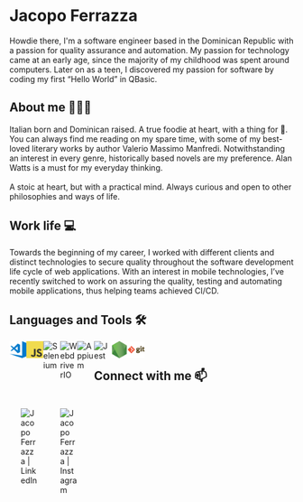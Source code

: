 

# Jacopo Ferrazza

Howdie there, I'm a software engineer based in the Dominican Republic with a passion for quality assurance and automation.  My passion for technology came at an early age, since the majority of my childhood was spent around computers.  Later on as a teen, I discovered my passion for software by coding my first “Hello World” in QBasic.



## About me 👨🏻‍💻

Italian born and Dominican raised. A true foodie at heart, with a thing for 🍕.<br/> You can always find me reading on my spare time, with some of my best-loved literary works by author Valerio Massimo Manfredi. Notwithstanding an interest in every genre, historically based novels are my preference.  Alan Watts is a must for my everyday thinking.<br/><br/> A stoic at heart, but with a practical mind. Always curious and open to other philosophies and ways of life. 



## Work life 💻

Towards the beginning of my career, I worked with different clients and distinct technologies to secure quality throughout the software development life cycle of web applications. With an interest in mobile technologies, I’ve recently switched to work on assuring the quality, testing and automating mobile applications, thus helping teams achieved CI/CD.



## Languages and Tools 🛠

<img align="left" alt="Visual Studio Code" width="30px" src="https://raw.githubusercontent.com/github/explore/80688e429a7d4ef2fca1e82350fe8e3517d3494d/topics/visual-studio-code/visual-studio-code.png"/>
<img align="left" alt="JavaScript" width="30px" src="https://raw.githubusercontent.com/github/explore/80688e429a7d4ef2fca1e82350fe8e3517d3494d/topics/javascript/javascript.png"/>
<img align="left" alt="Selenium" width="30px" src="https://www.selenium.dev/images/selenium_logo_square_green.png"/>
<img align="left" alt="WebdriverIO" width="30px" src="https://webdriver.io/img/webdriverio.png" />
<img align="left" alt="Appium" width="30px" src="https://unaqaenapuros.files.wordpress.com/2019/02/appium-and-perfecto.png?w=300&h=300"/>
<img align="left" alt="Jest" width="30px" src="https://cdn.freebiesupply.com/logos/large/2x/jest-logo-png-transparent.png"/> 
<img align="left" alt="Node.js" width="30px" src="https://raw.githubusercontent.com/github/explore/80688e429a7d4ef2fca1e82350fe8e3517d3494d/topics/nodejs/nodejs.png"/> 
<img align="left" alt="Git" width="30px" src="https://raw.githubusercontent.com/github/explore/80688e429a7d4ef2fca1e82350fe8e3517d3494d/topics/git/git.png"/> 

<br/>

## Connect with me 📫

<a href = "https://www.linkedin.com/in/jferrazza/"> 
<img align="left" alt="Jacopo Ferrazza | LinkedIn" width="30px" src="https://cdn.jsdelivr.net/npm/simple-icons@v3/icons/linkedin.svg" hspace="20" vspace="20"/>
</a>
<a href = "https://www.instagram.com/jacopoo_/" > 
<img align="left" alt="Jacopo Ferrazza | Instagram" width="30px" src="https://cdn.jsdelivr.net/npm/simple-icons@v3/icons/instagram.svg" hspace="20" vspace="20"/>
</a>



